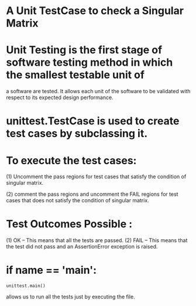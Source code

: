 # A Unit TestCase to check a Singular Matrix


# Unit Testing is the first stage  of software testing method in which the smallest testable unit of 
a software are tested. It allows each unit of the software to be validated with respect to its expected design performance.


# unittest.TestCase is used to create test cases by subclassing it. 

# To execute the test cases:
(1) Uncomment the pass regions for test cases that satisfy the condition of singular matrix.

(2) comment the pass regions  and uncomment the FAIL regions for test cases that does not satisfy the condition of singular matrix.


# Test Outcomes Possible :

(1) OK – This means that all the tests are passed.
(2) FAIL – This means that the test did not pass and an AssertionError exception is raised.




# if __name__ == '__main__':
    unittest.main()    
allows us to run all the tests just by executing the file.

